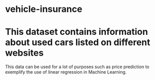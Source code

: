 # vehicle-insurance

# This dataset contains information about used cars listed on different websites
This data can be used for a lot of purposes such as price prediction to exemplify the use of linear regression in Machine Learning.

